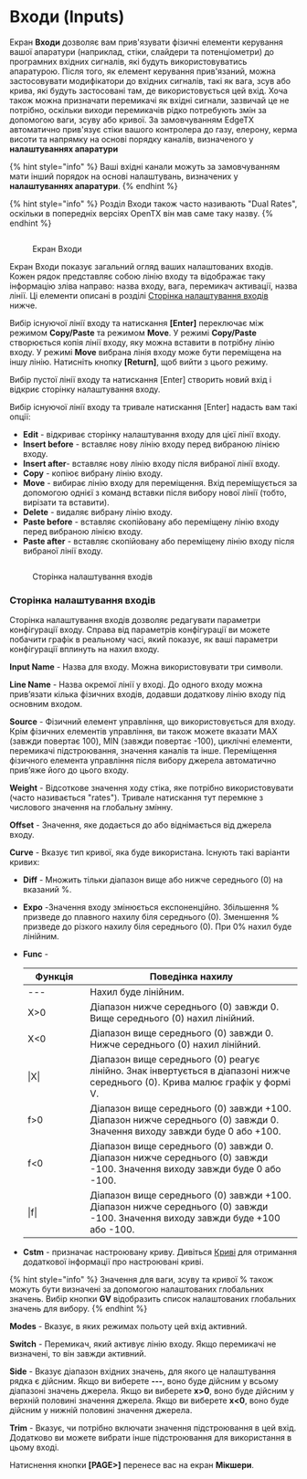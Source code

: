 # Входи (Inputs)

Екран **Входи** дозволяє вам прив'язувати фізичні елементи керування вашої апаратури (наприклад, стіки, слайдери та потенціометри) до програмних вхідних сигналів, які будуть використовуватись апаратурою. Після того, як елемент керування прив'язаний, можна застосовувати модифікатори до вхідних сигналів, такі як вага, зсув або крива, які будуть застосовані там, де використовується цей вхід. Хоча також можна призначати перемикачі як вхідні сигнали, зазвичай це не потрібно, оскільки виходи перемикачів рідко потребують змін за допомогою ваги, зсуву або кривої. За замовчуванням EdgeTX автоматично прив'язує стіки вашого контролера до газу, елерону, керма висоти та напрямку на основі порядку каналів, визначеного у **налаштуваннях апаратури**

{% hint style="info" %}
Ваші вхідні канали можуть за замовчуванням мати інший порядок на основі налаштувань, визначених у **налаштуваннях апаратури**.
{% endhint %}

{% hint style="info" %}
Розділ Входи також часто називають "Dual Rates", оскільки в попередніх версіях OpenTX він мав саме таку назву.&#x20;
{% endhint %}

<figure><img src="../../../.gitbook/assets/bwinputs1.png" alt=""><figcaption><p>Екран Входи</p></figcaption></figure>

Екран Входи показує загальний огляд ваших налаштованих входів. Кожен рядок представляє собою лінію входу та відображає таку інформацію зліва направо: назва входу, вага, перемикач активації, назва лінії. Ці елементи описані в розділі [Сторінка налаштування входів](inputs.md#input-configuration-page) нижче.

Вибір існуючої лінії входу та натискання **\[Enter]** переключає між режимом **Copy/Paste** та режимом **Move**. У режимі **Copy/Paste** створюється копія лінії входу, яку можна вставити в потрібну лінію входу. У режимі **Move** вибрана лінія входу може бути переміщена на іншу лінію. Натисніть кнопку **\[Return]**, щоб вийти з цього режиму.

Вибір пустої лінії входу та натискання [Enter] створить новий вхід і відкриє сторінку налаштування входу.&#x20;

Вибір існуючої лінії входу та тривале натискання [Enter] надасть вам такі опції:

* **Edit** - відкриває сторінку налаштування входу для цієї лінії входу.
* **Insert before** - вставляє нову лінію входу перед вибраною лінією входу.
* **Insert after**- вставляє нову лінію входу після вибраної лінії входу.
* **Copy** - копіює вибрану лінію входу.
* **Move** - вибирає лінію входу для переміщення. Вхід переміщується за допомогою однієї з команд вставки після вибору нової лінії (тобто, вирізати та вставити).&#x20;
* **Delete** - видаляє вибрану лінію входу.
* **Paste before** - вставляє скопійовану або переміщену лінію входу перед вибраною лінією входу.
* **Paste after** - вставляє скопійовану або переміщену лінію входу після вибраної лінії входу.

<figure><img src="../../../.gitbook/assets/bwinputs2.png" alt=""><figcaption><p>Сторінка налаштування входів</p></figcaption></figure>

### Сторінка налаштування входів

Сторінка налаштування входів дозволяє редагувати параметри конфігурації входу. Справа від параметрів конфігурації ви можете побачити графік в реальному часі, який показує, як ваші параметри конфігурації вплинуть на нахил входу.

**Input Name** - Назва для входу. Можна використовувати три символи.

**Line Name** - Назва окремої лінії у вході. До одного входу можна прив’язати кілька фізичних входів, додавши додаткову лінію входу під основним входом.

**Source** - Фізичний елемент управління, що використовується для входу. Крім фізичних елементів управління, ви також можете вказати MAX (завжди повертає 100), MIN (завжди повертає -100), циклічні елементи, перемикачі підстроювання, значення каналів та інше. Переміщення фізичного елемента управління після вибору джерела автоматично прив’яже його до цього входу.

**Weight** - Відсоткове значення ходу стіка, яке потрібно використовувати (часто називається "rates"). Тривале натискання тут перемкне з числового значення на глобальну змінну.

**Offset** - Значення, яке додається до або віднімається від джерела входу.

**Curve** - Вказує тип кривої, яка буде використана. Існують такі варіанти кривих:

* **Diff** - Множить тільки діапазон вище або нижче середнього (0) на вказаний %.
* **Expo** -Значення входу змінюється експоненційно. Збільшення % призведе до плавного нахилу біля середнього (0). Зменшення % призведе до різкого нахилу біля середнього (0). При 0% нахил буде лінійним.
*   **Func** -

    <table><thead><tr><th width="116">Функція</th><th width="575">Поведінка нахилу</th></tr></thead><tbody><tr><td>---</td><td>Нахил буде лінійним.</td></tr><tr><td>X>0</td><td>Діапазон нижче середнього (0) завжди 0. Вище середнього (0) нахил лінійний.</td></tr><tr><td>X&#x3C;0</td><td>Діапазон вище середнього (0) завжди 0. Нижче середнього (0) нахил лінійний.</td></tr><tr><td>|X|</td><td>Діапазон вище середнього (0) реагує лінійно. Знак інвертується в діапазоні нижче середнього (0). Крива малює графік у формі V.</td></tr><tr><td>f>0</td><td>Діапазон вище середнього (0) завжди +100. Діапазон нижче середнього (0) завжди 0. Значення виходу завжди буде 0 або +100.</td></tr><tr><td>f&#x3C;0</td><td>Діапазон вище середнього (0) завжди 0. Діапазон нижче середнього (0) завжди -100. Значення виходу завжди буде 0 або -100.</td></tr><tr><td>|f|</td><td>Діапазон вище середнього (0) завжди +100. Діапазон нижче середнього (0) завжди -100. Значення виходу завжди буде +100 або -100.</td></tr></tbody></table>
* **Cstm** - призначає настроювану криву. Дивіться [Криві](../curves.md) для отримання додаткової інформації про настроювані криві.

{% hint style="info" %}
Значення для ваги, зсуву та кривої % також можуть бути визначені за допомогою налаштованих глобальних значень. Вибір кнопки **GV** відобразить список налаштованих глобальних значень для вибору.
{% endhint %}

**Modes** - Вказує, в яких режимах польоту цей вхід активний.

**Switch** - Перемикач, який активує лінію входу. Якщо перемикачі не визначені, то він завжди активний.

**Side** - Вказує діапазон вхідних значень, для якого це налаштування рядка є дійсним. Якщо ви виберете **---**, воно буде дійсним у всьому діапазоні значень джерела. Якщо ви виберете **x>0**, воно буде дійсним у верхній половині значення джерела. Якщо ви виберете **x<0**, воно буде дійсним у нижній половині значення джерела.

**Trim** - Вказує, чи потрібно включати значення підстроювання в цей вхід. Додатково ви можете вибрати інше підстроювання для використання в цьому вході.

Натиснення кнопки **\[PAGE>]** перенесе вас на екран **Мікшери**.
